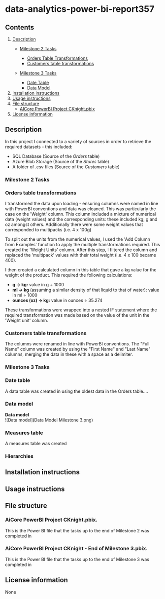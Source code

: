 # data-analytics-power-bi-report357

## Contents
1. [Description](#description)
    - [Milestone 2 Tasks](#milestone-2-tasks)
        - [Orders Table Transformations](#orders-table-transformations)
        - [Customers table transformations](#customers-table-transformations)
    
    - [Milestone 3 Tasks](#milestone-3-tasks)
        - [Date Table](#date-table)
        - [Data Model](#data-model)
1. [Installation instructions](#installation-instructions)
1. [Usage instructions](#usage-instructions)
1. [File structure](#file-structure)
    - [AICore PowerBI Project CKnight.pbix](#aicore-powerbi-project-cknightpbix)
1. [License information](#license-information)

## Description

In this project I connected to a variety of sources in order to retrieve the required datasets - this included:
- SQL Database (Source of the <i>Orders</i> table)
- Azure Blob Storage (Source of the <i>Stores</i> table)
- A folder of .csv files (Source of the <i>Customers</i> table)

### Milestone 2 Tasks

### Orders table transformations

I transformed the data upon loading - ensuring columns were named in line with PowerBI conventions and data was cleaned. This was particularly the case on the 'Weight' column. This column included a mixture of numerical data (weight values) and the corresponding units: these included kg, g and oz amongst others. Additionally there were some weight values that corresponded to multipacks (i.e. 4 x 100g)

To split out the units from the numerical values, I used the 'Add Column from Examples' function to apply the multiple transformations required. This created the 'Weight Units' column. After this step, I filtered the column and replaced the 'multipack' values with their total weight (i.e. 4 x 100 became 400).

I then created a calculated column in this table that gave a kg value for the weight of the product. This required the following calculations: 
- <b>g &rarr; kg:</b> value in g  ÷ 1000
- <b>ml &rarr; kg</b> (assuming a similar density of that liquid to that of water): value in ml ÷ 1000 
- <b>ounces (oz) &rarr; kg:</b> value in ounces ÷ 35.274 

These transformations were wrapped into a nested IF statement where the required transformation was made based on the value of the unit in the 'Weight unit' column. 

### Customers table transformations

The columns were renamed in line with PowerBI conventions. The "Full Name" column was created by using the "First Name" and "Last Name" columns, merging the data in these with a space as a delimiter.

### Milestone 3 Tasks

### Date table

A data table was created in using the oldest data in the Orders table....



### Data model

<b>Data model</b><br>
![Data model](Data Model Milestone 3.png)

### Measures table

A measures table was created 


### Hierarchies

## Installation instructions



## Usage instructions



## File structure

### AiCore PowerBI Project CKnight.pbix.

This is the Power BI file that the tasks up to the end of Milestone 2 was completed in

### AiCore PowerBI Project CKnight - End of Milestone 3.pbix.

This is the Power BI file that the tasks up to the end of Milestone 3 was completed in

## License information

None